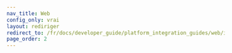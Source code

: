```yaml
---
nav_title: Web
config_only: vrai
layout: rediriger
redirect_to: /fr/docs/developer_guide/platform_integration_guides/web/initial_sdk_setup/
page_order: 2
---
```


